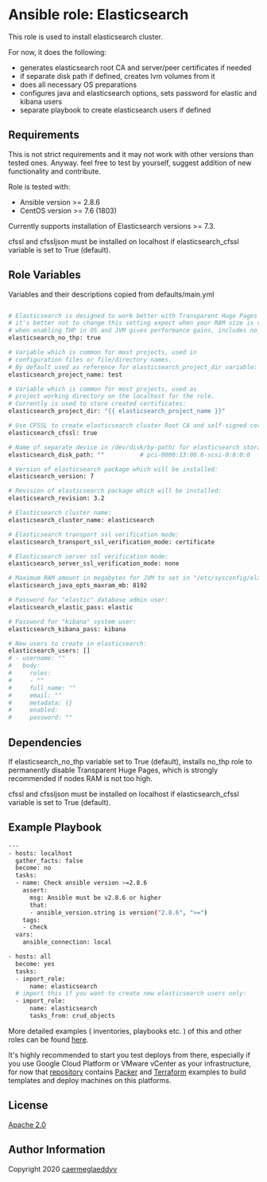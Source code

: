Ansible role: Elasticsearch
=========

This role is used to install elasticsearch cluster.

For now, it does the following:
- generates elasticsearch root CA and server/peer certificates if needed
- if separate disk path if defined, creates lvm volumes from it
- does all necessary OS preparations
- configures java and elasticsearch options, sets password for elastic and kibana users
- separate playbook to create elasticsearch users if defined
	

Requirements
------------

This is not strict requirements and it may not work with other versions than tested ones.
Anyway. feel free to test by yourself, suggest addition of new functionality and contribute.

Role is tested with:
- Ansible version >= 2.8.6
- CentOS version >= 7.6 (1803)

Currently supports installation of Elasticsearch versions >= 7.3.

cfssl and cfssljson must be installed on localhost if elasticsearch_cfssl variable is set to True (default).


Role Variables
--------------

Variables and their descriptions copied from defaults/main.yml

```bash

# Elasticsearch is designed to work better with Transparent Huge Pages turned off
# it's better not to change this setting expect when your RAM size is very large,
# when enabling THP in OS and JVM gives performance gains, includes no_thp role as dependency:
elasticsearch_no_thp: true

# Variable which is common for most projects, used in
# configuration files or file/directory names.
# By default used as reference for elasticsearch_project_dir variable:
elasticsearch_project_name: test

# Variable which is common for most projects, used as
# project working directory on the localhost for the role.
# Currently is used to store created certificates:
elasticsearch_project_dir: "{{ elasticsearch_project_name }}"

# Use CFSSL to create elasticsearch cluster Root CA and self-signed certificates:
elasticsearch_cfssl: true

# Name of separate device in /dev/disk/by-path/ for elasticsearch storage:
elasticsearch_disk_path: ""          # pci-0000:13:00.0-scsi-0:0:0:0

# Version of elasticsearch package which will be installed:
elasticsearch_version: 7

# Revision of elasticsearch package which will be installed:
elasticsearch_revision: 3.2

# Elasticsearch cluster name:
elasticsearch_cluster_name: elasticsearch

# Elasticsearch transport ssl verification mode:
elasticsearch_transport_ssl_verification_mode: certificate

# Elasticsearch server ssl verification mode:
elasticsearch_server_ssl_verification_mode: none

# Maximum RAM amount in megabytes for JVM to set in "/etc/sysconfig/elasticsearch" file:
elasticsearch_java_opts_maxram_mb: 8192

# Password for "elastic" database admin user:
elasticsearch_elastic_pass: elastic

# Password for "kibana" system user:
elasticsearch_kibana_pass: kibana

# New users to create in elasticsearch:
elasticsearch_users: []
# - username: ""
#   body:
#     roles:
#     - ""
#     full_name: ""
#     email: ""
#     metadata: {}
#     enabled:
#     password: ""

```


Dependencies
------------

If elasticsearch_no_thp variable set to True (default), installs no_thp role to permanently disable Transparent Huge Pages, which is strongly recommended if nodes RAM is not too high.

cfssl and cfssljson must be installed on localhost if elasticsearch_cfssl variable is set to True (default).


Example Playbook
----------------

```bash
---
- hosts: localhost
  gather_facts: false
  become: no
  tasks:
  - name: Check ansible version >=2.8.6
    assert:
      msg: Ansible must be v2.8.6 or higher
      that:
      - ansible_version.string is version("2.8.6", ">=")
    tags:
    - check
  vars:
    ansible_connection: local

- hosts: all
  become: yes
  tasks:
  - import_role:
      name: elasticsearch
  # import this if you want to create new elasticsearch users only:
  - import_role:
      name: elasticsearch
      tasks_from: crud_objects

```

More detailed examples ( inventories, playbooks etc. ) of this and other roles can be found [here](https://github.com/caermeglaeddyv/examples/tree/dev/ansible).

It's highly recommended to start you test deploys from there, especially if you use Google Cloud Platform or VMware vCenter as your infrastructure, for now that [repository](https://github.com/caermeglaeddyv/examples) contains [Packer](https://github.com/caermeglaeddyv/examples/tree/dev/packer) and [Terraform](https://github.com/caermeglaeddyv/examples/tree/dev/terraform) examples to build templates and deploy machines on this platforms.


License
-------

[Apache 2.0](https://github.com/caermeglaeddyv/ansible-role-rear/blob/dev/LICENSE)


Author Information
------------------

Copyright 2020 [caermeglaeddyv](https://github.com/caermeglaeddyv)
